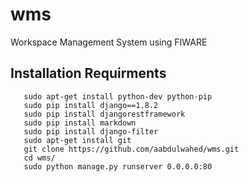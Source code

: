 # wms
Workspace Management System using FIWARE

## Installation Requirments

```
   sudo apt-get install python-dev python-pip
   sudo pip install django==1.8.2
   sudo pip install djangorestframework
   sudo pip install markdown
   sudo pip install django-filter
   sudo apt-get install git
   git clone https://github.com/aabdulwahed/wms.git
   cd wms/
   sudo python manage.py runserver 0.0.0.0:80

```

